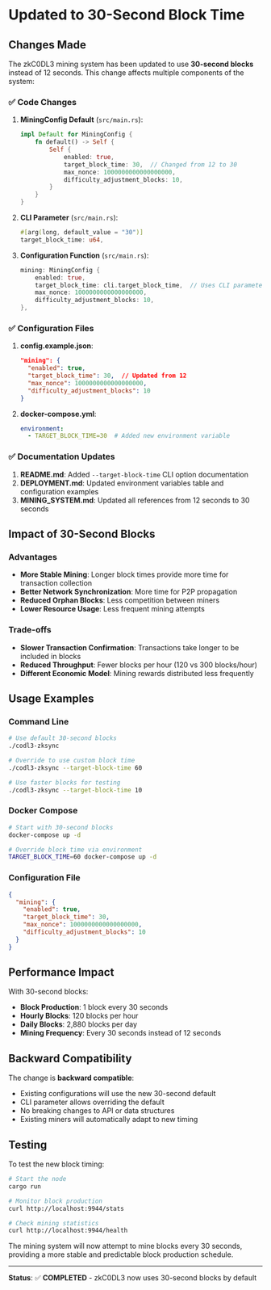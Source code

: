 # Updated to 30-Second Block Time

## Changes Made

The zkC0DL3 mining system has been updated to use **30-second blocks** instead of 12 seconds. This change affects multiple components of the system:

### ✅ **Code Changes**

1. **MiningConfig Default** (`src/main.rs`):
   ```rust
   impl Default for MiningConfig {
       fn default() -> Self {
           Self {
               enabled: true,
               target_block_time: 30,  // Changed from 12 to 30
               max_nonce: 1000000000000000000,
               difficulty_adjustment_blocks: 10,
           }
       }
   }
   ```

2. **CLI Parameter** (`src/main.rs`):
   ```rust
   #[arg(long, default_value = "30")]
   target_block_time: u64,
   ```

3. **Configuration Function** (`src/main.rs`):
   ```rust
   mining: MiningConfig {
       enabled: true,
       target_block_time: cli.target_block_time,  // Uses CLI parameter
       max_nonce: 1000000000000000000,
       difficulty_adjustment_blocks: 10,
   },
   ```

### ✅ **Configuration Files**

1. **config.example.json**:
   ```json
   "mining": {
     "enabled": true,
     "target_block_time": 30,  // Updated from 12
     "max_nonce": 1000000000000000000,
     "difficulty_adjustment_blocks": 10
   }
   ```

2. **docker-compose.yml**:
   ```yaml
   environment:
     - TARGET_BLOCK_TIME=30  # Added new environment variable
   ```

### ✅ **Documentation Updates**

1. **README.md**: Added `--target-block-time` CLI option documentation
2. **DEPLOYMENT.md**: Updated environment variables table and configuration examples
3. **MINING_SYSTEM.md**: Updated all references from 12 seconds to 30 seconds

## Impact of 30-Second Blocks

### **Advantages**
- **More Stable Mining**: Longer block times provide more time for transaction collection
- **Better Network Synchronization**: More time for P2P propagation
- **Reduced Orphan Blocks**: Less competition between miners
- **Lower Resource Usage**: Less frequent mining attempts

### **Trade-offs**
- **Slower Transaction Confirmation**: Transactions take longer to be included in blocks
- **Reduced Throughput**: Fewer blocks per hour (120 vs 300 blocks/hour)
- **Different Economic Model**: Mining rewards distributed less frequently

## Usage Examples

### **Command Line**
```bash
# Use default 30-second blocks
./codl3-zksync

# Override to use custom block time
./codl3-zksync --target-block-time 60

# Use faster blocks for testing
./codl3-zksync --target-block-time 10
```

### **Docker Compose**
```bash
# Start with 30-second blocks
docker-compose up -d

# Override block time via environment
TARGET_BLOCK_TIME=60 docker-compose up -d
```

### **Configuration File**
```json
{
  "mining": {
    "enabled": true,
    "target_block_time": 30,
    "max_nonce": 1000000000000000000,
    "difficulty_adjustment_blocks": 10
  }
}
```

## Performance Impact

With 30-second blocks:
- **Block Production**: 1 block every 30 seconds
- **Hourly Blocks**: 120 blocks per hour
- **Daily Blocks**: 2,880 blocks per day
- **Mining Frequency**: Every 30 seconds instead of 12 seconds

## Backward Compatibility

The change is **backward compatible**:
- Existing configurations will use the new 30-second default
- CLI parameter allows overriding the default
- No breaking changes to API or data structures
- Existing miners will automatically adapt to new timing

## Testing

To test the new block timing:

```bash
# Start the node
cargo run

# Monitor block production
curl http://localhost:9944/stats

# Check mining statistics
curl http://localhost:9944/health
```

The mining system will now attempt to mine blocks every 30 seconds, providing a more stable and predictable block production schedule.

---

**Status**: ✅ **COMPLETED** - zkC0DL3 now uses 30-second blocks by default
